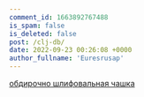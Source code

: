 ```yaml
---
comment_id: 1663892767488
is_spam: false
is_deleted: false
post: /clj-db/
date: 2022-09-23 00:26:08 +0000
author_fullname: 'Euresrusap'
---
```


<a href="https://eu-res.ru/">обдирочно шлифовальная чашка</a>

